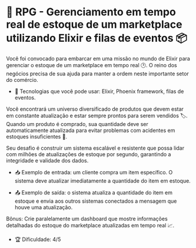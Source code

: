 # 🎲 RPG - Gerenciamento em tempo real de estoque de um marketplace utilizando Elixir e filas de eventos 📦

Você foi convocado para embarcar em uma missão no mundo de Elixir para gerenciar o estoque de um marketplace em tempo real 🕑. O reino dos negócios precisa de sua ajuda para manter a ordem neste importante setor do comércio.

- 🧰 Tecnologias que você pode usar: Elixir, Phoenix framework, filas de eventos.

Você encontrará um universo diversificado de produtos que devem estar em constante atualização e estar sempre prontos para serem vendidos 🏷️. Quando um produto é comprado, sua quantidade deve ser automaticamente atualizada para evitar problemas com acidentes em estoques insuficientes 🚨. 

Seu desafio é construir um sistema escalável e resistente que possa lidar com milhões de atualizações de estoque por segundo, garantindo a integridade e validade dos dados. 

- 📥 Exemplo de entrada: um cliente compra um item específico. O sistema deve atualizar imediatamente a quantidade do item em estoque.

- 📤 Exemplo de saída: o sistema atualiza a quantidade do item em estoque e envia aos outros sistemas conectados a mensagem que houve uma atualização.

Bônus: Crie paralelamente um dashboard que mostre informações detalhadas do estoque do marketplace atualizadas em tempo real 📈. 

- 🏆 Dificuldade: 4/5